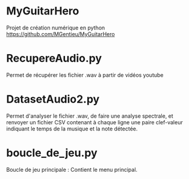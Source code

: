 # MyGuitarHero
 Projet de création numérique en python
 https://github.com/MGentieu/MyGuitarHero
 
# RecupereAudio.py
Permet de récupérer les fichier .wav à partir de vidéos youtube

# DatasetAudio2.py
Permet d'analyser le fichier .wav, de faire une analyse spectrale, et renvoyer un fichier CSV contenant à chaque ligne une paire clef-valeur indiquant le temps de la musique et la note détectée.

# boucle_de_jeu.py
Boucle de jeu principale : Contient le menu principal.


